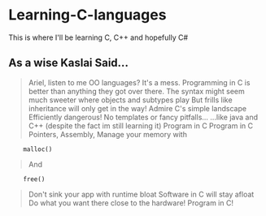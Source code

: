 # Learning-C-languages
 This is where I'll be learning C, C++ and hopefully C#

 ## As a wise Kaslai Said...

> Ariel, listen to me
> OO languages?
> It's a mess.
> Programming in C is better than anything they got over there.
> The syntax might seem much sweeter where objects and subtypes play
> But frills like inheritance will only get in the way!
> Admire C's simple landscape
> Efficiently dangerous!
> No templates or fancy pitfalls...
> ...like java and C++ (despite the fact im still learning it)
> Program in C
> Program in C
> Pointers, Assembly, Manage your memory with
```
    malloc()
```
> And
```
    free()
``` 

> Don't sink your app with runtime bloat
> Software in C will stay afloat
> Do what you want there close to the hardware!
> Program in C!

